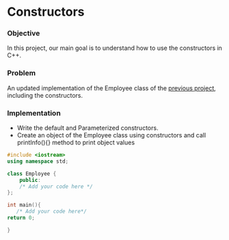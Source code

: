 # Constructors

### Objective

In this project, our main goal is to understand how to use the constructors in C++.

### Problem

An updated implementation of the Employee class of the [previous project](https://github.com/SAFCSP-Team/cpp-class-project), including the constructors.

### Implementation
- Write the default and Parameterized constructors.
- Create an object of the Employee class using constructors and call printInfo(){} method to print object values

  
```cpp
#include <iostream>
using namespace std;

class Employee {
    public:
    /* Add your code here */
};

int main(){
   /* Add your code here*/
return 0;

}
```


